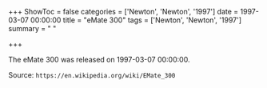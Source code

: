 +++
ShowToc = false
categories = ['Newton', 'Newton', '1997']
date = 1997-03-07 00:00:00
title = "eMate 300"
tags = ['Newton', 'Newton', '1997']
summary = " "

+++

The eMate 300 was released on 1997-03-07 00:00:00.

Source: `https://en.wikipedia.org/wiki/EMate_300`


